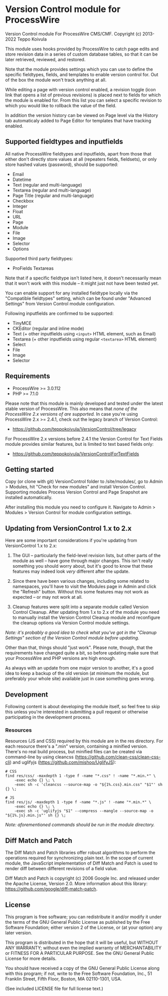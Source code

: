 Version Control module for ProcessWire
======================================

Version Control module For ProcessWire CMS/CMF.
Copyright (c) 2013-2022 Teppo Koivula

This module uses hooks provided by ProcessWire to catch page edits and store revision data in a
series of custom database tables, so that it can be later retrieved, reviewed, and restored.

Note that the module provides settings which you can use to define the specific fieldtypes, fields,
and templates to enable version control for. Out of the box the module won't track anything at all.

While editing a page with version control enabled, a revision toggle (icon link that opens a list of
previous revisions) is placed next to fields for which the module is enabled for. From this list you
can select a specific revision to which you would like to rollback the value of the field.

In addition the version history can be viewed on Page level via the History tab automaticaly added
to Page Editor for templates that have tracking enabled.

## Supported fieldtypes and inputfields

All native ProcessWire fieldtypes and inputfields, apart from those that either don't directly store
values at all (repeaters fields, fieldsets), or only store hashed values (password), should be
supported:

  * Email
  * Datetime
  * Text (regular and multi-language)
  * Textarea (regular and multi-language)
  * Page Title (regular and multi-language)
  * Checkbox
  * Integer
  * Float
  * URL
  * Page
  * Module
  * File
  * Image
  * Selector
  * Options

Supported third party fieldtypes:

  * ProFields Textareas

Note that if a specific fieldtype isn't listed here, it doesn't necessarily mean that it won't work
with this module – it might just not have been tested yet.

You can enable support for any installed fieldtype locally via the "Compatible fieldtypes" setting,
which can be found under "Advanced Settings" from Version Control module configuration.

Following inputfields are confirmed to be supported:

  * TinyMCE
  * CKEditor (regular and inline mode)
  * Text (+ other inputfields using `<input>` HTML element, such as Email)
  * Textarea (+ other inputfields using regular `<textarea>` HTML element)
  * Select
  * File
  * Image
  * Selector

## Requirements

  * ProcessWire >= 3.0.112
  * PHP >= 7.1.0

Please note that this module is mainly developed and tested under the latest stable version of
ProcessWire. This also means that *none of the ProcessWire 2.x versions of are supported.* In
case you're using ProcessWire 2.x >= 2.4.1, check out the legacy branch of Version Control:

  * https://github.com/teppokoivula/VersionControl/tree/legacy

For ProcessWire 2.x versions before 2.4.1 the Version Control for Text Fields module provides
similar features, but is limited to text based fields only:

  * https://github.com/teppokoivula/VersionControlForTextFields

## Getting started

Copy (or clone with git) VersionControl folder to /site/modules/, go to Admin > Modules, hit "Check
for new modules" and install Version Control. Supporting modules Process Version Control and Page
Snapshot are installed automatically.

After installing this module you need to configure it. Navigate to Admin > Modules > Version Control
for module configuration settings.

## Updating from VersionControl 1.x to 2.x

Here are some important considerations if you're updating from VersionControl 1.x to 2.x:

1. The GUI – particularly the field-level revision lists, but other parts of the module as well –
   have gone through major changes. This isn't really something you should worry about, but it's
   good to know that these features may indeed look *very* different after the update.

2. Since there have been various changes, including some related to namespaces, you'll have to visit
   the Modules page in Admin and click the "Refresh" button. Without this some features may not work
   as expected – or may not work at all.

3. Cleanup features were split into a separate module called Version Control Cleanup. After updating
   from 1.x to 2.x of the module you need to manually install the Version Control Cleanup module and
   reconfigure the cleanup options via Version Control module settings.

*Note: it's probably a good idea to check what you've got in the "Cleanup Settings" section of the
Version Control module before updating.*

Other than that, things should "just work". Please note, though, that the requirements have changed
quite a bit, so before updating make sure that your ProcessWire and PHP versions are high enough.

As always with an update from one major version to another, it's a good idea to keep a backup of the
old version (at minimum the module, but preferably your whole site) available just in case something
goes wrong.

## Development

Following content is about developing the module itself, so feel free to skip this unless you're
interested in submitting a pull request or otherwise participating in the development process.

### Resources

Resources (JS and CSS) required by this module are in the res directory. For each resource there's
a ".min" version, containing a minified version. There's no real build process, but minified files
can be created via command-line by using cleancss (https://github.com/clean-css/clean-css-cli) and
uglifyjs (https://github.com/mishoo/UglifyJS):

```
# CSS
find res/css/ -maxdepth 1 -type f -name "*.css" ! -name "*.min.*" \
    -exec echo {} \; \
    -exec sh -c 'cleancss --source-map -o "${1%.css}.min.css" "$1"' sh {} \;

# JS
find res/js/ -maxdepth 1 -type f -name "*.js" ! -name "*.min.*" \
    -exec echo {} \; \
    -exec sh -c 'uglifyjs "$1" --compress --mangle --source-map -o "${1%.js}.min.js"' sh {} \;
```

*Note: aforementioned commands should be run in the module directory.*

## Diff Match and Patch

The Diff Match and Patch libraries offer robust algorithms to perform the operations required for
synchronizing plain text. In the scope of current module, the JavaScript implementation of Diff
Match and Patch is used to render diff between different revisions of a field value.

Diff Match and Patch is copyright (c) 2006 Google Inc. and released under the Apache License,
Version 2.0. More information about this library: https://github.com/google/diff-match-patch.

## License

This program is free software; you can redistribute it and/or modify it under the terms of the GNU
General Public License as published by the Free Software Foundation; either version 2 of the
License, or (at your option) any later version.

This program is distributed in the hope that it will be useful, but WITHOUT ANY WARRANTY; without
even the implied warranty of MERCHANTABILITY or FITNESS FOR A PARTICULAR PURPOSE. See the GNU
General Public License for more details.

You should have received a copy of the GNU General Public License along with this program; if not,
write to the Free Software Foundation, Inc., 51 Franklin Street, Fifth Floor, Boston, MA 02110-1301,
USA.

(See included LICENSE file for full license text.)
